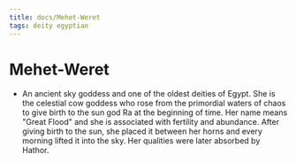 ```yaml
---
title: docs/Mehet-Weret
tags: deity egyptian
---
```


# Mehet-Weret
- An ancient sky goddess and one of the oldest deities of Egypt. She is the celestial cow goddess who rose from the primordial waters of chaos to give birth to the sun god Ra at the beginning of time. Her name means "Great Flood" and she is associated with fertility and abundance. After giving birth to the sun, she placed it between her horns and every morning lifted it into the sky. Her qualities were later absorbed by Hathor.